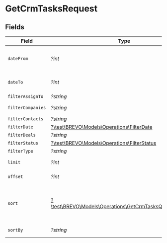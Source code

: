 # GetCrmTasksRequest


## Fields

| Field                                                                                                                   | Type                                                                                                                    | Required                                                                                                                | Description                                                                                                             |
| ----------------------------------------------------------------------------------------------------------------------- | ----------------------------------------------------------------------------------------------------------------------- | ----------------------------------------------------------------------------------------------------------------------- | ----------------------------------------------------------------------------------------------------------------------- |
| `dateFrom`                                                                                                              | *?int*                                                                                                                  | :heavy_minus_sign:                                                                                                      | dateFrom to date range filter type (timestamp in milliseconds)                                                          |
| `dateTo`                                                                                                                | *?int*                                                                                                                  | :heavy_minus_sign:                                                                                                      | dateTo to date range filter type (timestamp in milliseconds)                                                            |
| `filterAssignTo`                                                                                                        | *?string*                                                                                                               | :heavy_minus_sign:                                                                                                      | Filter by assignTo id                                                                                                   |
| `filterCompanies`                                                                                                       | *?string*                                                                                                               | :heavy_minus_sign:                                                                                                      | Filter by companies ids                                                                                                 |
| `filterContacts`                                                                                                        | *?string*                                                                                                               | :heavy_minus_sign:                                                                                                      | Filter by contact ids                                                                                                   |
| `filterDate`                                                                                                            | [?\test\BREVO\Models\Operations\FilterDate](../../models/operations/FilterDate.md)                                      | :heavy_minus_sign:                                                                                                      | Filter by date                                                                                                          |
| `filterDeals`                                                                                                           | *?string*                                                                                                               | :heavy_minus_sign:                                                                                                      | Filter by deals ids                                                                                                     |
| `filterStatus`                                                                                                          | [?\test\BREVO\Models\Operations\FilterStatus](../../models/operations/FilterStatus.md)                                  | :heavy_minus_sign:                                                                                                      | Filter by task status                                                                                                   |
| `filterType`                                                                                                            | *?string*                                                                                                               | :heavy_minus_sign:                                                                                                      | Filter by task type (ID)                                                                                                |
| `limit`                                                                                                                 | *?int*                                                                                                                  | :heavy_minus_sign:                                                                                                      | Number of documents per page                                                                                            |
| `offset`                                                                                                                | *?int*                                                                                                                  | :heavy_minus_sign:                                                                                                      | Index of the first document of the page                                                                                 |
| `sort`                                                                                                                  | [?\test\BREVO\Models\Operations\GetCrmTasksQueryParamSort](../../models/operations/GetCrmTasksQueryParamSort.md)        | :heavy_minus_sign:                                                                                                      | Sort the results in the ascending/descending order. Default order is **descending** by creation if `sort` is not passed |
| `sortBy`                                                                                                                | *?string*                                                                                                               | :heavy_minus_sign:                                                                                                      | The field used to sort field names.                                                                                     |